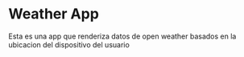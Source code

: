 # Weather App

Esta es una app que renderiza datos de open weather basados en la ubicacion del dispositivo del usuario